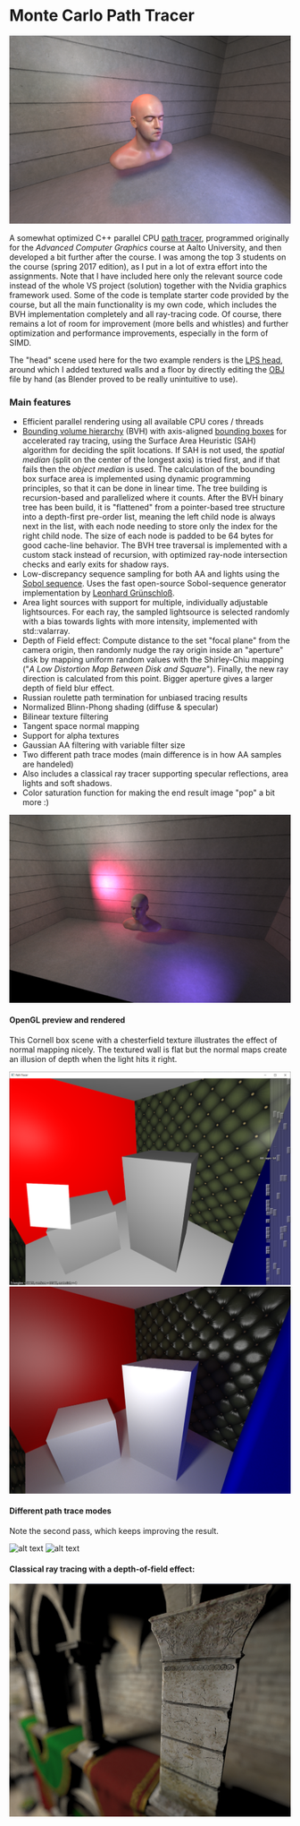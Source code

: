 # Monte Carlo Path Tracer

![alt text](https://github.com/Esgrove/pathtracer/blob/master/head1.png)

A somewhat optimized C++ parallel CPU [path tracer](https://en.wikipedia.org/wiki/Path_tracing), programmed originally for the _Advanced Computer Graphics_ course at Aalto University, and then developed a bit further after the course. I was among the top 3 students on the course (spring 2017 edition), as I put in a lot of extra effort into the assignments. Note that I have included here only the relevant source code instead of the whole VS project (solution) together with the Nvidia graphics framework used. Some of the code is template starter code provided by the course, but all the main functionality is my own code, which includes the BVH implementation completely and all ray-tracing code. Of course, there remains a lot of room for improvement (more bells and whistles) and further optimization and performance improvements, especially in the form of SIMD.

The "head" scene used here for the two example renders is the [LPS head](http://casual-effects.com/data/), around which I added textured walls and a floor by directly editing the [OBJ](https://en.wikipedia.org/wiki/Wavefront_.obj_file) file by hand (as Blender proved to be really unintuitive to use).

### Main features

- Efficient parallel rendering using all available CPU cores / threads
- [Bounding volume hierarchy](https://en.wikipedia.org/wiki/Bounding_volume_hierarchy) (BVH) with axis-aligned [bounding boxes](https://en.wikipedia.org/wiki/Bounding_volume) for accelerated ray tracing, using the Surface Area Heuristic (SAH) algorithm for deciding the split locations. If SAH is not used, the _spatial median_ (split on the center of the longest axis) is tried first, and if that fails then the _object median_ is used. The calculation of the bounding box surface area is implemented using dynamic programming principles, so that it can be done in linear time. The tree building is recursion-based and parallelized where it counts. After the BVH binary tree has been build, it is "flattened" from a pointer-based tree structure into a depth-first pre-order list, meaning the left child node is always next in the list, with each node needing to store only the index for the right child node. The size of each node is padded to be 64 bytes for good cache-line behavior. The BVH tree traversal is implemented with a custom stack instead of recursion, with optimized ray-node intersection checks and early exits for shadow rays.
- Low-discrepancy sequence sampling for both AA and lights using the [Sobol sequence](https://en.wikipedia.org/wiki/Sobol_sequence). Uses the fast open-source Sobol-sequence generator implementation by [Leonhard Grünschloß](http://gruenschloss.org/).
- Area light sources with support for multiple, individually adjustable lightsources. For each ray, the sampled lightsource is selected randomly with a bias towards lights with more intensity, implemented with std::valarray.
- Depth of Field effect: Compute distance to the set "focal plane" from the camera origin, then randomly nudge the ray origin inside an "aperture" disk by mapping uniform random values with the Shirley-Chiu mapping ("_A Low Distortion Map Between Disk and Square_"). Finally, the new ray direction is calculated from this point. Bigger aperture gives a larger depth of field blur effect.
- Russian roulette path termination for unbiased tracing results
- Normalized Blinn-Phong shading (diffuse & specular)
- Bilinear texture filtering
- Tangent space normal mapping
- Support for alpha textures
- Gaussian AA filtering with variable filter size
- Two different path trace modes (main difference is in how AA samples are handeled)
- Also includes a classical ray tracer supporting specular reflections, area lights and soft shadows.
- Color saturation function for making the end result image "pop" a bit more :)

![alt text](https://github.com/Esgrove/pathtracer/blob/master/head2.png)

#### OpenGL preview and rendered

This Cornell box scene with a chesterfield texture illustrates the effect of normal mapping nicely. The textured wall is flat but the normal maps create an illusion of depth when the light hits it right.

![alt text](https://github.com/Esgrove/pathtracer/blob/master/cornell_open_gl_preview.png)
![alt text](https://github.com/Esgrove/pathtracer/blob/master/cornell_chesterfield.png)

#### Different path trace modes

Note the second pass, which keeps improving the result.

![alt text](https://github.com/Esgrove/pathtracer/blob/master/cornell_sobol_render.gif)
![alt text](https://github.com/Esgrove/pathtracer/blob/master/cornell_aa_render.gif)

#### Classical ray tracing with a depth-of-field effect:

![alt text](https://github.com/Esgrove/pathtracer/blob/master/crytek_sponza_whitted_dof.png)
